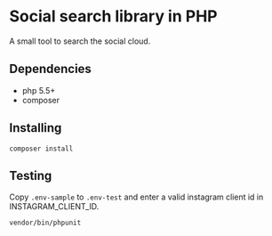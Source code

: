 # Social search library in PHP
A small tool to search the social cloud.

## Dependencies
- php 5.5+
- composer

## Installing
```
composer install
```

## Testing
Copy `.env-sample` to `.env-test` and enter a valid instagram client id in INSTAGRAM_CLIENT_ID.
```
vendor/bin/phpunit
```
